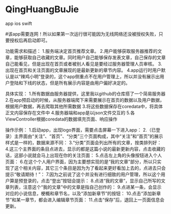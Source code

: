 # QingHuangBuJie
app ios swift

#该app需要连网！所以如果第一次运行很可能因为无线网络还没被授权失败，只要授权后再启动即可。

功能需求和描述：
1.服务端决定首页推荐文章。
2.用户能够获取服务器推荐的文章，能够获取自己收藏的文章。同时用户自己能够保存发表文章，自己保存的文章自己能看见，但是出现在首页或者被别人看见是要经过服务器管理人员审核。
3.出现在首页和关注页面的文章展现的是最新更新的章节内容。
4.app运行时用户默认是以“辣鸡小明”登录的，这个app侧重点不在用户管理上，所以并没有展示出用户登陆和下线的状态，但是所有展示内容是由用户偏好决定的。

具体实现：
1.所有数据由服务器提供，这里我以github的仓库搭了一个简易服务器
2.在app预启动的时候，从服务器端爬下来需要展示在首页的数据以及用户数据，根据用户数据，再去爬取其他所需数据
3.将这些数据保存在coredata中，将具体正文内容保存在文件中
4.服务器端和app是以json文件交互的
5.各ViewController根据coredata的数据填充页面、响应操作

操作示例：
1.启动app，出现logo界面，需要点击屏幕一下进入app：
2.（已登录）主界面由“关注”、“首页”、“分类”三个页面构成，其中“关注”和“首页”的展示样式是一样的，数据来源不同：
3.“分类”页面会列出所有的文章，按类排列好：
4.这三个主界面的条目点进去，显示的都是这篇小说的最新更新内容，点击收藏的话，这部小说就会马上出现在你的关注页面：
5.点击左上角的头像按钮进入个人页面：
6.在这个个人用户界面，因为主要想实现的是“我的文章”部分，所以只实现了这个相关内容，其它三个条目是因为为了看起来更好看加上去的，点进去只会提示“敬请期待！”：
7.因为之前说了这个并没有进行细致的用户管理，所以这个用户算是预登录的，点击“登出”按钮会提示：
8.点进“我的文章”，显示自己所写的文章列表，注意这个“我的文章”中的文章是指自己创作的：
9.点进某一条，会显示对应的小说信息，梗概和章节名，以及“添加新章节”的按钮：
10.点击“添加新章节”和某一章节，都会进入编辑章节页面：
11.点击“保存”后，退回上一页面信息会更新。
